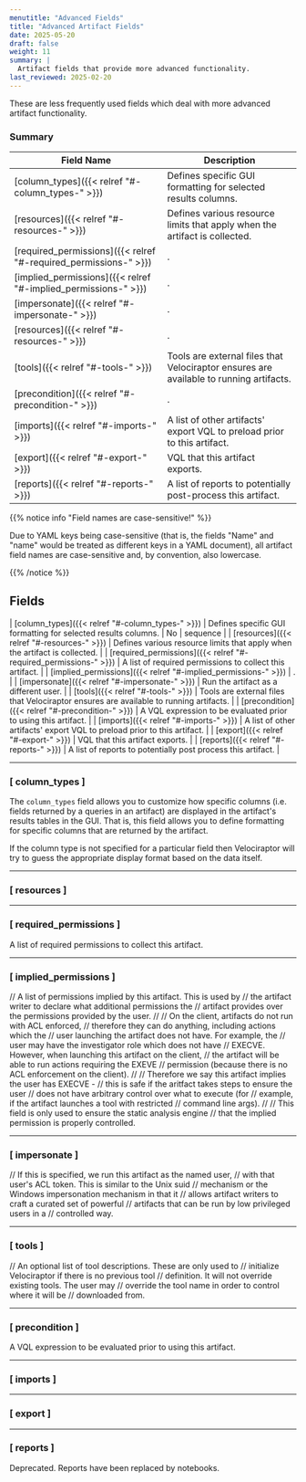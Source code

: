 ```yaml
---
menutitle: "Advanced Fields"
title: "Advanced Artifact Fields"
date: 2025-05-20
draft: false
weight: 11
summary: |
  Artifact fields that provide more advanced functionality.
last_reviewed: 2025-02-20
---
```


These are less frequently used fields which deal with more advanced artifact
functionality.

### Summary

| Field Name         | Description                               |
|--------------------|-------------------------------------------|
| [column_types]({{< relref "#-column_types-" >}}) | Defines specific GUI formatting for selected results columns. | No | sequence |
| [resources]({{< relref "#-resources-" >}}) | Defines various resource limits that apply when the artifact is collected. |
| [required_permissions]({{< relref "#-required_permissions-" >}}) | . |
| [implied_permissions]({{< relref "#-implied_permissions-" >}}) | . |
| [impersonate]({{< relref "#-impersonate-" >}}) | . |
| [resources]({{< relref "#-resources-" >}}) | . |
| [tools]({{< relref "#-tools-" >}}) | Tools are external files that Velociraptor ensures are available to running artifacts. |
| [precondition]({{< relref "#-precondition-" >}}) | . |
| [imports]({{< relref "#-imports-" >}}) | A list of other artifacts' export VQL to preload prior to this artifact. |
| [export]({{< relref "#-export-" >}}) | VQL that this artifact exports. |
| [reports]({{< relref "#-reports-" >}}) | A list of reports to potentially post-process this artifact. |


{{% notice info "Field names are case-sensitive!" %}}

Due to YAML keys being case-sensitive (that is, the fields "Name" and "name"
would be treated as different keys in a YAML document), all artifact field names
are case-sensitive and, by convention, also lowercase.

{{% /notice %}}


## Fields

| [column_types]({{< relref "#-column_types-" >}}) | Defines specific GUI formatting for selected results columns. | No | sequence |
| [resources]({{< relref "#-resources-" >}}) | Defines various resource limits that apply when the artifact is collected. |
| [required_permissions]({{< relref "#-required_permissions-" >}}) | A list of required permissions to collect this artifact. |
| [implied_permissions]({{< relref "#-implied_permissions-" >}}) | . |
| [impersonate]({{< relref "#-impersonate-" >}}) | Run the artifact as a different user. |
| [tools]({{< relref "#-tools-" >}}) | Tools are external files that Velociraptor ensures are available to running artifacts. |
| [precondition]({{< relref "#-precondition-" >}}) | A VQL expression to be evaluated prior to using this artifact. |
| [imports]({{< relref "#-imports-" >}}) | A list of other artifacts' export VQL to preload prior to this artifact. |
| [export]({{< relref "#-export-" >}}) | VQL that this artifact exports. |
| [reports]({{< relref "#-reports-" >}}) | A list of reports to potentially post process this artifact. |

---

### [ column_types ]

The `column_types` field allows you to customize how specific columns (i.e.
fields returned by a queries in an artifact) are displayed in the artifact's
results tables in the GUI. That is, this field allows you to define formatting
for specific columns that are returned by the artifact.

If the column type is not specified for a particular field then Velociraptor
will try to guess the appropriate display format based on the data itself.

---

### [ resources ]

---

### [ required_permissions ]

A list of required permissions to collect this artifact.

---

### [ implied_permissions ]

// A list of permissions implied by this artifact. This is used by
// the artifact writer to declare what additional permissions the
// artifact provides over the permissions provided by the user.
//
// On the client, artifacts do not run with ACL enforced,
// therefore they can do anything, including actions which the
// user launching the artifact does not have. For example, the
// user may have the investigator role which does not have
// EXECVE. However, when launching this artifact on the client,
// the artifact will be able to run actions requiring the EXEVE
// permission (because there is no ACL enforcement on the client).
//
// Therefore we say this artifact implies the user has EXECVE -
// this is safe if the aritfact takes steps to ensure the user
// does not have arbitrary control over what to execute (for
// example, if the artifact launches a tool with restricted
// command line args).
//
// This field is only used to ensure the static analysis engine
// that the implied permission is properly controlled.

---

### [ impersonate ]

// If this is specified, we run this artifact as the named user,
// with that user's ACL token. This is similar to the Unix suid
// mechanism or the Windows impersonation mechanism in that it
// allows artifact writers to craft a curated set of powerful
// artifacts that can be run by low privileged users in a
// controlled way.

---

### [ tools ]

// An optional list of tool descriptions. These are only used to
// initialize Velociraptor if there is no previous tool
// definition. It will not override existing tools. The user may
// override the tool name in order to control where it will be
// downloaded from.

---

### [ precondition ]

A VQL expression to be evaluated prior to using this artifact.

---

### [ imports ]

---

### [ export ]

---

### [ reports ]

Deprecated. Reports have been replaced by notebooks.

